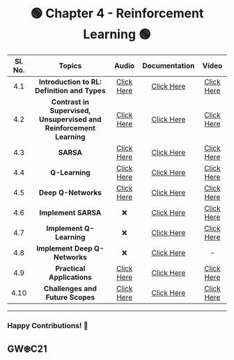 

<div align = 'center'>
  <h1> 🟢 Chapter 4 -  Reinforcement Learning 🟢 </h1>
  </div>
  
| Sl. No. | Topics | Audio | Documentation | Video |
| :-: | :-: | :-: | :-: | :-: |
| 4.1 | **Introduction to RL: Definition and Types** | [Click Here](https://github.com/girlscript/winter-of-contributing/blob/Machine_Learning/Machine_Learning/Reinforcement_Learning/ML_4_1_Introduction_to_RL_Definition_and_Types(A).md) | [Click Here](https://github.com/girlscript/winter-of-contributing/blob/Machine_Learning/Machine_Learning/Reinforcement_Learning/ML_4_1_Introduction_to_RL_Definition_and_Types_(D).md) | [Click Here](https://github.com/girlscript/winter-of-contributing/blob/Machine_Learning/Machine_Learning/Reinforcement_Learning/ML_4_1_Introduction_to_RL_Definition_and_Types_(V).md) |
| 4.2 | **Contrast in Supervised, Unsupervised and Reinforcement Learning** | [Click Here](https://github.com/girlscript/winter-of-contributing/blob/Machine_Learning/Machine_Learning/Reinforcement_Learning/ML_4_2_Contrast_in_Supervised_Unsupervised_and_Reinforcement_Learning_(A).md) | [Click Here](https://github.com/girlscript/winter-of-contributing/blob/Machine_Learning/Machine_Learning/Reinforcement_Learning/ML_4.2_Contrast_Supervised_Unsupervised_Reinforncement(D).md) | [Click Here](https://github.com/girlscript/winter-of-contributing/blob/Machine_Learning/Machine_Learning/Reinforcement_Learning/ML_4_2_Contrast_in_Supervised_Unsupervised_and_Reinforcement_Learning_(V).md) |
| 4.3 | **SARSA** | [Click Here](https://github.com/girlscript/winter-of-contributing/blob/Machine_Learning/Machine_Learning/Reinforcement_Learning/ML_4_3_SARSA_(A).md) | [Click Here](https://github.com/girlscript/winter-of-contributing/blob/Machine_Learning/Machine_Learning/Reinforcement_Learning/ML_4_3_SARSA_(D).ipynb) | [Click Here](https://github.com/girlscript/winter-of-contributing/blob/Machine_Learning/Machine_Learning/Reinforcement_Learning/ML_4_3_SARSA_(V).md) |
| 4.4 | **Q-Learning** | [Click Here](https://github.com/girlscript/winter-of-contributing/blob/Machine_Learning/Machine_Learning/Reinforcement_Learning/ML_4_4_Q-Learning%20(A).md) | [Click  Here](https://github.com/girlscript/winter-of-contributing/blob/Machine_Learning/Machine_Learning/Reinforcement_Learning/ML_4_4_Q-Learning_(D).md) | [Click Here](https://github.com/girlscript/winter-of-contributing/blob/Machine_Learning/Machine_Learning/Reinforcement_Learning/ML_4_4_Q-Learning_(V).md) |
| 4.5 | **Deep Q-Networks** |[Click Here](https://github.com/girlscript/winter-of-contributing/blob/Machine_Learning/Machine_Learning/Reinforcement_Learning/ML_4_5_Deep_Q-Networks_(A).md) | [Click Here](https://github.com/girlscript/winter-of-contributing/blob/Machine_Learning/Machine_Learning/Reinforcement_Learning/ML_4_5_Deep_Q-Networks_(D).md) | [Click Here](https://github.com/girlscript/winter-of-contributing/blob/Machine_Learning/Machine_Learning/Reinforcement_Learning/ML_4_5_Deep_Q-Networks_(V).md) |
| 4.6 | **Implement SARSA** |❌ | [Click Here](https://github.com/girlscript/winter-of-contributing/blob/Machine_Learning/Machine_Learning/Reinforcement_Learning/ML_4_6_Implement_SARSA_(D).ipynb) | [Click Here](https://github.com/girlscript/winter-of-contributing/blob/Machine_Learning/Machine_Learning/Reinforcement_Learning/ML_4_6_Implement%20SARSA_(V).md) |
| 4.7 | **Implement Q-Learning** |❌| [Click Here](https://github.com/girlscript/winter-of-contributing/blob/Machine_Learning/Machine_Learning/Reinforcement_Learning/ML_4_7_Implement_Q_Learnings_(D).ipynb) | [Click Here](https://github.com/girlscript/winter-of-contributing/blob/Machine_Learning/Machine_Learning/Reinforcement_Learning/ML_4_7_Implement_Q-Learnings_(V).md) |
| 4.8 | **Implement Deep Q-Networks** | ❌ | [Click Here](https://github.com/girlscript/winter-of-contributing/blob/Machine_Learning/Machine_Learning/Reinforcement_Learning/ML_4_8_Implement%20DQNs_(D).md) | - |
| 4.9 | **Practical Applications** | [Click Here](https://github.com/girlscript/winter-of-contributing/blob/Machine_Learning/Machine_Learning/Reinforcement_Learning/ML_4_9_Practical_Applications_of_Reinforcement_Learning(A).md) | [Click Here](https://github.com/girlscript/winter-of-contributing/blob/Machine_Learning/Machine_Learning/Reinforcement_Learning/ML_4_9_Practical%20Applications%20of%20Reinforcement%20Learning_(D).md) | [Click Here](https://github.com/girlscript/winter-of-contributing/blob/Machine_Learning/Machine_Learning/Reinforcement_Learning/ML_4_9_Practical%20Applications%20of%20Reinforcement%20Learning_(V).md) |
| 4.10 | **Challenges and Future Scopes** | [Click Here](https://github.com/girlscript/winter-of-contributing/blob/Machine_Learning/Machine_Learning/Reinforcement_Learning/ML_4_10_Challenges%20and%20Future%20Scope%20of%20Reinforcement%20Learning_(A).md) | [Click Here](https://github.com/girlscript/winter-of-contributing/blob/Machine_Learning/Machine_Learning/Reinforcement_Learning/ML%204.10%20Challenges%20and%20Future%20Scope%20(D)%20.ipynb) | [Click Here](https://github.com/girlscript/winter-of-contributing/blob/Machine_Learning/Machine_Learning/Reinforcement_Learning/ML_4_10%20Challenges%20and%20Future%20Scope%20of%20Reinforcement%20Learning(V).md) |


--------------------------------------------------------------

### Happy Contributions! 🚀
## GW:snowflake:C21
